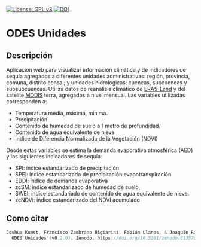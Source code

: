 [![License: GPL v3](https://img.shields.io/badge/License-GPLv3-blue.svg)](https://www.gnu.org/licenses/gpl-3.0) [![DOI](https://zenodo.org/badge/556055089.svg)](https://zenodo.org/badge/latestdoi/556055089)

# ODES Unidades

## Descripción

Aplicación web para visualizar información climática y de indicadores de sequía agregados a diferentes unidades administrativas: región, provincia, comuna, distrito censal; y unidades hidrológicas: cuencas, subcuencas y subsubcuencas. Utiliza datos de reanálisis climático de [ERA5-Land](https://www.ecmwf.int/en/era5-land) y del satelite [MODIS](https://modis.gsfc.nasa.gov/) terra, agregados a nivel mensual. Las variables utilizadas corresponden a:
- Temperatura media, máxima, mínima.
- Precipitación
- Contenido de humedad de suelo a 1 metro de profundidad.
- Contenido de agua equivalente de nieve
- Índice de Diferencia Normalizada de la Vegetación (NDVI)

Desde estas variables se estima la demanda evaporativa atmosférica (AED) y los siguientes indicadores de sequía:
- SPI: índice estandarizado de precipitación
- SPEI: índice estandarizado de precipitación evapotranspiración.
- EDDI: índice de demanda evaporativa
- zcSM: índice estandarizado de humedad de suelo,
- SWEI: índice estandariado de contenido de agua equivalente de nieve.
- zcNDVI: índice estandarizado del NDVI acumulado

## Como citar

```d
Joshua Kunst, Francisco Zambrano Bigiarini, Fabián Llanos, & Joaquín Riquelme. (2023).
  ODES Unidades (v0.2.0). Zenodo. https://doi.org/10.5281/zenodo.8135799
```

